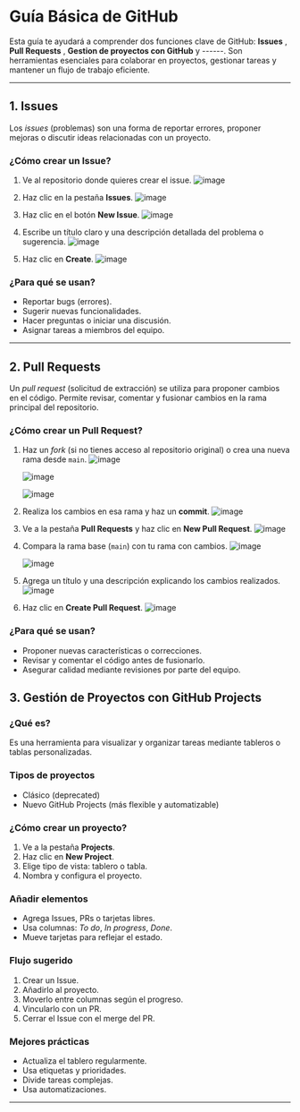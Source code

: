 # Guía Básica de GitHub

Esta guía te ayudará a comprender dos funciones clave de GitHub: **Issues** , **Pull Requests** , **Gestion de proyectos con GitHub** y ------. Son herramientas esenciales para colaborar en proyectos, gestionar tareas y mantener un flujo de trabajo eficiente.

---

## 1. Issues

Los *issues* (problemas) son una forma de reportar errores, proponer mejoras o discutir ideas relacionadas con un proyecto.

### ¿Cómo crear un Issue?

1. Ve al repositorio donde quieres crear el issue.
   ![image](https://github.com/user-attachments/assets/0aa591b2-75d5-49af-aca2-1bc46c4a9d5a)

2. Haz clic en la pestaña **Issues**.
   ![image](https://github.com/user-attachments/assets/ce1dc2bf-f181-4179-8441-2193794090ce)

3. Haz clic en el botón **New Issue**.
   ![image](https://github.com/user-attachments/assets/ee9e763b-bc3e-4a87-b909-6df67fe8a8ba)

4. Escribe un título claro y una descripción detallada del problema o sugerencia.
   ![image](https://github.com/user-attachments/assets/8fbb539a-07c6-4b0d-8dc4-ced293cabd15)

5. Haz clic en **Create**.
    ![image](https://github.com/user-attachments/assets/306d31cb-6952-41d5-b149-562cd4b7af75)


### ¿Para qué se usan?

- Reportar bugs (errores).
- Sugerir nuevas funcionalidades.
- Hacer preguntas o iniciar una discusión.
- Asignar tareas a miembros del equipo.

---

## 2. Pull Requests

Un *pull request* (solicitud de extracción) se utiliza para proponer cambios en el código. Permite revisar, comentar y fusionar cambios en la rama principal del repositorio.

### ¿Cómo crear un Pull Request?

1. Haz un *fork* (si no tienes acceso al repositorio original) o crea una nueva rama desde `main`.
   ![image](https://github.com/user-attachments/assets/06a774e3-9fca-4af9-b295-b365c7617682)
   
   ![image](https://github.com/user-attachments/assets/3610c432-e422-40db-969f-b5bf3a0395ba)
   
   ![image](https://github.com/user-attachments/assets/fdaae334-9165-4e4f-9478-e74303ca2d71)

3. Realiza los cambios en esa rama y haz un **commit**.
   ![image](https://github.com/user-attachments/assets/828ec3ac-0dc7-461f-917d-0d860794ed60)
 
4. Ve a la pestaña **Pull Requests** y haz clic en **New Pull Request**.
   ![image](https://github.com/user-attachments/assets/dba03997-8fe5-49f6-8ccf-36888606b6ed)

5. Compara la rama base (`main`) con tu rama con cambios.
   ![image](https://github.com/user-attachments/assets/bdcbd1ea-bcbf-4323-b75f-05cafc3f4d7a)

   ![image](https://github.com/user-attachments/assets/e279896e-a313-413f-99c9-c897c1de4ecb)

6. Agrega un título y una descripción explicando los cambios realizados.
    ![image](https://github.com/user-attachments/assets/27163801-8b32-4041-9739-474430fab7f5)

7. Haz clic en **Create Pull Request**.
    ![image](https://github.com/user-attachments/assets/752ef89a-54d8-455b-b2c1-e1668a8b3719)


### ¿Para qué se usan?

- Proponer nuevas características o correcciones.
- Revisar y comentar el código antes de fusionarlo.
- Asegurar calidad mediante revisiones por parte del equipo.

## 3. Gestión de Proyectos con GitHub Projects

### ¿Qué es?

Es una herramienta para visualizar y organizar tareas mediante tableros o tablas personalizadas.

### Tipos de proyectos

- Clásico (deprecated)
- Nuevo GitHub Projects (más flexible y automatizable)

### ¿Cómo crear un proyecto?

1. Ve a la pestaña **Projects**.
2. Haz clic en **New Project**.
3. Elige tipo de vista: tablero o tabla.
4. Nombra y configura el proyecto.

### Añadir elementos

- Agrega Issues, PRs o tarjetas libres.
- Usa columnas: *To do*, *In progress*, *Done*.
- Mueve tarjetas para reflejar el estado.

### Flujo sugerido

1. Crear un Issue.
2. Añadirlo al proyecto.
3. Moverlo entre columnas según el progreso.
4. Vincularlo con un PR.
5. Cerrar el Issue con el merge del PR.

### Mejores prácticas

- Actualiza el tablero regularmente.
- Usa etiquetas y prioridades.
- Divide tareas complejas.
- Usa automatizaciones.

---
